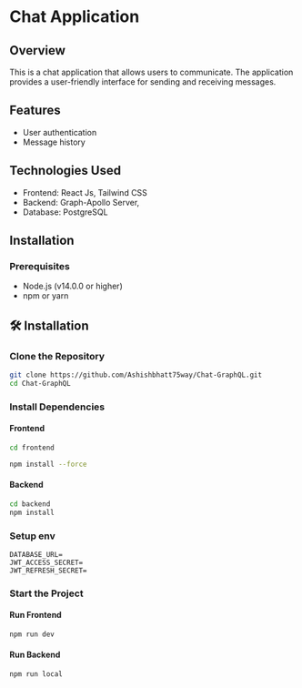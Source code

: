 # Chat Application

## Overview
This is a chat application that allows users to communicate. The application provides 
a user-friendly interface for sending and receiving messages.

## Features
- User authentication
- Message history

## Technologies Used
- Frontend: React Js, Tailwind CSS
- Backend: Graph-Apollo Server, 
- Database: PostgreSQL

## Installation

### Prerequisites
- Node.js (v14.0.0 or higher)
- npm or yarn

## 🛠 Installation
### Clone the Repository
```bash
git clone https://github.com/Ashishbhatt75way/Chat-GraphQL.git
cd Chat-GraphQL
```


### Install Dependencies

#### **Frontend**
```bash
cd frontend

npm install --force
```
#### **Backend**
```bash
cd backend
npm install
```

### Setup env
```
DATABASE_URL=
JWT_ACCESS_SECRET=
JWT_REFRESH_SECRET=
```


### Start the Project
#### **Run Frontend**
```bash
npm run dev
```
#### **Run Backend**
```bash
npm run local
```
